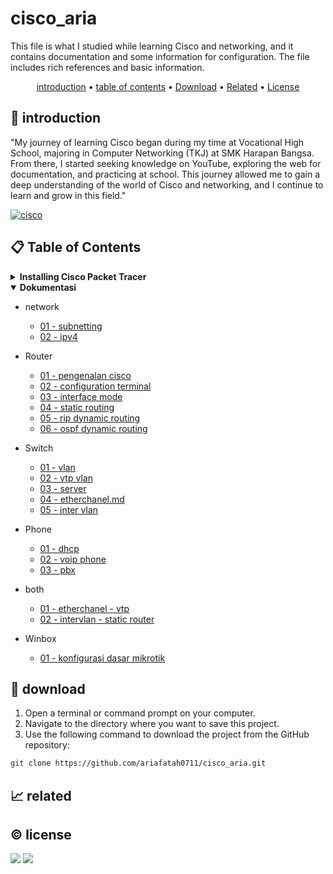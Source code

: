 # cisco_aria

This file is what I studied while learning Cisco and networking, and it contains documentation and some information for configuration. The file includes rich references and basic information.

<p align="center">
  <a href="#introduction">introduction</a> •
  <a href="#table-of-contents">table of contents</a> •
  <a href="#download">Download</a> •
  <a href="#related">Related</a> •
  <a href="#license">License</a>
</p>

<p id="introduction"></p>

## 🚀 introduction
"My journey of learning Cisco began during my time at Vocational High School, majoring in Computer Networking (TKJ) at SMK Harapan Bangsa. From there, I started seeking knowledge on YouTube, exploring the web for documentation, and practicing at school. This journey allowed me to gain a deep understanding of the world of Cisco and networking, and I continue to learn and grow in this field."

<p align="left"> <a href="#">
  <img alt="cisco" src="https://img.shields.io/badge/-Cisco-1BA0D7?style=flat-square&logo=cisco&logoColor=white" />
  </a>
</p>

<p id="table-of-contents"></p>

## 📋 Table of Contents
<details>
  <summary><b>Installing Cisco Packet Tracer</b></summary>

  1. **Download Cisco Packet Tracer**
     - Go to the [Cisco Networking Academy](https://www.netacad.com/) website.
     - Log in or create an account if you don't have one.
     - Once logged in, navigate to the Cisco Packet Tracer download page.
     - Download the appropriate version of Cisco Packet Tracer for your operating system (Linux, Windows, or macOS).
  2. **Install Cisco Packet Tracer**
     - Double-click the downloaded Cisco Packet Tracer installer (exe) file.
     - Follow the installation wizard, accepting the license agreement and specifying the installation location.
     - Click "Install" to begin the installation process.
  3. **Launch Cisco Packet Tracer**
     - Launch Cisco Packet Tracer from your applications menu
</details>

<details id="back" open>
  <summary><b>Dokumentasi</b></summary>

  - network
    - <a href="./notes cisco/README/01 - subneting.md">01 - subnetting</a>
    - <a href="./notes cisco/README/02 - ipv4.md">02 - ipv4</a>

  - Router
    - <a href="./cisco 01/README/01 - pengenalan cisco.md">01 - pengenalan cisco</a>
    - <a href="./cisco 01/README/02 - configuration terminal.md">02 - configuration terminal</a>
    - <a href="./cisco 01/README/03 - interface mode.md">03 - interface mode</a>
    - <a href="./cisco 01/README/04 - static routing.md">04 - static routing</a>
    - <a href="./cisco 01/README/05 - rip dynamic routing.md">05 - rip dynamic routing</a>
    - <a href="./cisco 01/README/06 - ospf dynamic routing.md">06 - ospf dynamic routing</a>
  
  - Switch
    - <a href="./cisco 02/README/01 - vlan.md">01 - vlan</a>
    - <a href="./cisco 02/README/02 - vtp vlan.md">02 - vtp vlan</a>
    - <a href="./cisco 02/README/03 - server.md">03 - server</a>
    - <a href="./cisco 02/README/04 - etherchanel.md">04 - etherchanel.md</a>
    - <a href="./cisco 02/README/05 - inter vlan.md">05 - inter vlan</a>
    
  - Phone
    - <a href="./cisco 03/README/01 - dhcp.md">01 - dhcp</a>
    - <a href="./cisco 03/README/02 - voip phone.md">02 - voip phone</a>
    - <a href="./cisco 03/README/03 - pbx phone.md">03 - pbx</a>
    
  - both
    - <a href="./cisco 04/README/01 - etherchanel - vtp.md">01 - etherchanel - vtp</a>
    - <a href="./cisco 04/README/02 - intervlan - static router.md">02 - intervlan - static router</a>
  
  - Winbox
    - <a href="./winbox/README/01 - konfigurasi dasar mikrotik.md">01 - konfigurasi dasar mikrotik</a>
</details>

<p id="download"></p>

## 🔨 download

1. Open a terminal or command prompt on your computer.
2. Navigate to the directory where you want to save this project.
3. Use the following command to download the project from the GitHub repository:
```sh
git clone https://github.com/ariafatah0711/cisco_aria.git
```

<p id="related"></p>

## 📈 related

<p id="license"></p>

## ©️ license
<a href="https://github.com/ariafatah0711" alt="CREATED"><img src="https://img.shields.io/static/v1?style=for-the-badge&label=CREATED%20BY&message=ariafatah0711&color=000000"></a>
<a href="https://github.com/ariafatah0711/ariafatah0711/blob/main/LICENSE" alt="LICENSE"><img src="https://img.shields.io/static/v1?style=for-the-badge&label=LICENSE&message=MIT&color=000000"></a>
